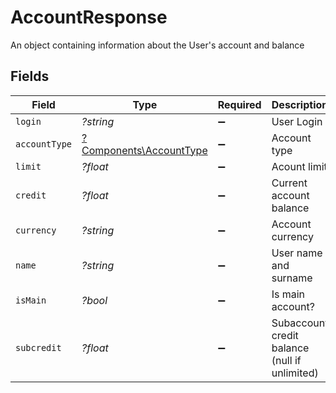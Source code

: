 # AccountResponse

An object containing information about the User's account and balance


## Fields

| Field                                                             | Type                                                              | Required                                                          | Description                                                       | Example                                                           |
| ----------------------------------------------------------------- | ----------------------------------------------------------------- | ----------------------------------------------------------------- | ----------------------------------------------------------------- | ----------------------------------------------------------------- |
| `login`                                                           | *?string*                                                         | :heavy_minus_sign:                                                | User Login                                                        | some_login                                                        |
| `accountType`                                                     | [?Components\AccountType](../../Models/Components/AccountType.md) | :heavy_minus_sign:                                                | Account type                                                      | PRE-PAID                                                          |
| `limit`                                                           | *?float*                                                          | :heavy_minus_sign:                                                | Acount limit                                                      | 0                                                                 |
| `credit`                                                          | *?float*                                                          | :heavy_minus_sign:                                                | Current account balance                                           | 130.44                                                            |
| `currency`                                                        | *?string*                                                         | :heavy_minus_sign:                                                | Account currency                                                  | PLN                                                               |
| `name`                                                            | *?string*                                                         | :heavy_minus_sign:                                                | User name and surname                                             | Andrzej Nowak                                                     |
| `isMain`                                                          | *?bool*                                                           | :heavy_minus_sign:                                                | Is main account?                                                  | true                                                              |
| `subcredit`                                                       | *?float*                                                          | :heavy_minus_sign:                                                | Subaccount credit balance (null if unlimited)                     | 65.32                                                             |